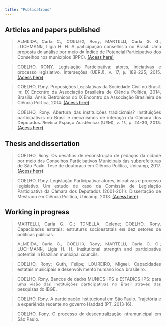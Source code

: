 ```yaml
---
title: "Publications"
---
```


<style>
body {
text-align: justify}
</style>

## Articles and papers published

>   ALMEIDA, Carla C.; COELHO, Rony; MARTELLI, Carla G. G.;  LUCHMANN, Lígia H. H. A participação conselhista no Brasil. Uma proposta de análise por meio do Índice de Potencial Participativo dos Conselhos nos municípios (IPPC). [(Acess here)](https://pdpp2019.sinteseeventos.com.br/simposio/view?ID_SIMPOSIO=18)

>   COELHO, RONY. Legislação Participativa: atores, iniciativas e processo legislativo. Interseções (UERJ), v. 17, p. 189-225, 2015. [(Acess here)](https://www.e-publicacoes.uerj.br/index.php/intersecoes/article/view/18053)

>   COELHO, Rony. Proposições Legislativas da Sociedade Civil no Brasil. In: IX Encontro da Associação Brasileira de Ciência Política, 2014, Brasília. Anais Eletrônicos do IX Encontro da Associação Brasileira de Ciência Política, 2014. [(Acess here)](https://cienciapolitica.org.br/system/files/documentos/eventos/2017/03/proposicoes-legislativas-sociedade-civil-brasil-633.pdf)

> COELHO, Rony. Abertura das instituições tradicionais? Instituições participativas no Brasil e mecanismos de interação da Câmara dos Deputados. Revista Espaço Acadêmico (UEM), v. 13, p. 24-36, 2013. [(Acess here)](http://www.periodicos.uem.br/ojs/index.php/EspacoAcademico/article/view/21444)


## Thesis and dissertation

> COELHO, Rony. Os desafios de reconstrução de pedaços da cidade por meio dos Conselhos Participativos Municipais das subprefeituras de São Paulo. Tese de doutorado em Ciência Política, Unicamp, 2017. [(Acess here)](http://repositorio.unicamp.br/jspui/handle/REPOSIP/325552)

> COELHO, Rony. Legislação Participativa: atores, iniciativas e processo legislativo. Um estudo de caso da Comissão de Legislação Participativa da Câmara dos Deputados (2001-2011). Dissertação de Mestrado em Ciência Política, Unicamp, 2013. [(Acess here)](http://repositorio.unicamp.br/jspui/handle/REPOSIP/281730)

## Working in progress

> MARTELLI, Carla G. G.; TONELLA, Celene; COELHO, Rony. Capacidades estatais: estruturas socioestatais em dez setores de políticas públicas.

> ALMEIDA, Carla C.; COELHO, Rony; MARTELLI, Carla G. G.;  LUCHMANN, Lígia H. H. Institutional strength and participative potential in Brazilian municipal councils.

> COELHO, Rony; Guth, Felipe; LOUREIRO, Miguel. Capacidades estatais municipais e desenvolvimento humano local brasileiro.

> COELHO, Rony. Bancos de dados MUNICS-IPS e ESTADICS-IPS: para uma visão das instituições participativas no Brasil através das pesquisas do IBGE.

> COELHO, Rony. A participação institucional em São Paulo. Trajetória e a experiência recente no governo Haddad (PT, 2013-16).

> COELHO, Rony. O processo de descentralização intramunicipal em São Paulo.
